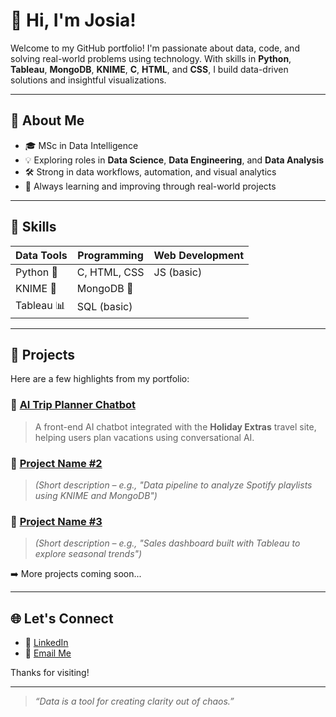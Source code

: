 # 👋 Hi, I'm Josia!

Welcome to my GitHub portfolio! I'm passionate about data, code, and solving real-world problems using technology. With skills in **Python**, **Tableau**, **MongoDB**, **KNIME**, **C**, **HTML**, and **CSS**, I build data-driven solutions and insightful visualizations.

---

## 💼 About Me

- 🎓 MSc in Data Intelligence
- 💡 Exploring roles in **Data Science**, **Data Engineering**, and **Data Analysis**
- 🛠️ Strong in data workflows, automation, and visual analytics
- 🌱 Always learning and improving through real-world projects

---

## 🧠 Skills

| Data Tools        | Programming       | Web Development |
|------------------|-------------------|------------------|
| Python 🐍         | C, HTML, CSS       | JS (basic)        |
| KNIME 🧩           | MongoDB 🧬         |                  |
| Tableau 📊        | SQL (basic)        |                  |

---

## 📂 Projects

Here are a few highlights from my portfolio:

### 🔹 [AI Trip Planner Chatbot](https://github.com/yourusername/ai-trip-planner-chatbot)
> A front-end AI chatbot integrated with the **Holiday Extras** travel site, helping users plan vacations using conversational AI.

### 🔹 [Project Name #2](https://github.com/yourusername/project-2)
> _(Short description – e.g., "Data pipeline to analyze Spotify playlists using KNIME and MongoDB")_

### 🔹 [Project Name #3](https://github.com/yourusername/project-3)
> _(Short description – e.g., "Sales dashboard built with Tableau to explore seasonal trends")_

➡️ More projects coming soon...

---

## 🌐 Let's Connect

- 💼 [LinkedIn](www.linkedin.com/in/josia-stanly-3b51091a8)
- 💌 [Email Me](mailto:josiastanly99@gmail.com)

Thanks for visiting!

---

> _“Data is a tool for creating clarity out of chaos.”_
